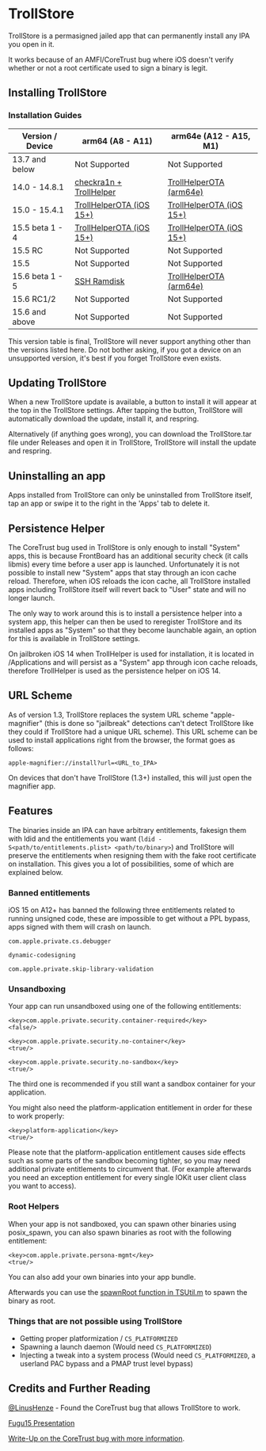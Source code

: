# TrollStore

TrollStore is a permasigned jailed app that can permanently install any IPA you open in it.

It works because of an AMFI/CoreTrust bug where iOS doesn't verify whether or not a root certificate used to sign a binary is legit.

## Installing TrollStore

### Installation Guides

| Version / Device | arm64 (A8 - A11) | arm64e (A12 - A15, M1) |
| --- | --- | --- |
| 13.7 and below | Not Supported | Not Supported |
| 14.0 - 14.8.1 | [checkra1n + TrollHelper](./install_trollhelper.md) | [TrollHelperOTA (arm64e)](./install_trollhelperota_arm64e.md) |
| 15.0 - 15.4.1 | [TrollHelperOTA (iOS 15+)](./install_trollhelperota_ios15.md) | [TrollHelperOTA (iOS 15+)](./install_trollhelperota_ios15.md) |
| 15.5 beta 1 - 4 | [TrollHelperOTA (iOS 15+)](./install_trollhelperota_ios15.md) | [TrollHelperOTA (iOS 15+)](./install_trollhelperota_ios15.md) |
| 15.5 RC | Not Supported | Not Supported |
| 15.5 | Not Supported | Not Supported |
| 15.6 beta 1 - 5 | [SSH Ramdisk](./install_sshrd.md) | [TrollHelperOTA (arm64e)](./install_trollhelperota_arm64e.md) |
| 15.6 RC1/2 | Not Supported | Not Supported |
| 15.6 and above | Not Supported | Not Supported |

This version table is final, TrollStore will never support anything other than the versions listed here. Do not bother asking, if you got a device on an unsupported version, it's best if you forget TrollStore even exists.

## Updating TrollStore

When a new TrollStore update is available, a button to install it will appear at the top in the TrollStore settings. After tapping the button, TrollStore will automatically download the update, install it, and respring.

Alternatively (if anything goes wrong), you can download the TrollStore.tar file under Releases and open it in TrollStore, TrollStore will install the update and respring.

## Uninstalling an app

Apps installed from TrollStore can only be uninstalled from TrollStore itself, tap an app or swipe it to the right in the 'Apps' tab to delete it.

## Persistence Helper

The CoreTrust bug used in TrollStore is only enough to install "System" apps, this is because FrontBoard has an additional security check (it calls libmis) every time before a user app is launched. Unfortunately it is not possible to install new "System" apps that stay through an icon cache reload. Therefore, when iOS reloads the icon cache, all TrollStore installed apps including TrollStore itself will revert back to "User" state and will no longer launch.

The only way to work around this is to install a persistence helper into a system app, this helper can then be used to reregister TrollStore and its installed apps as "System" so that they become launchable again, an option for this is available in TrollStore settings.

On jailbroken iOS 14 when TrollHelper is used for installation, it is located in /Applications and will persist as a "System" app through icon cache reloads, therefore TrollHelper is used as the persistence helper on iOS 14.

## URL Scheme

As of version 1.3, TrollStore replaces the system URL scheme "apple-magnifier" (this is done so "jailbreak" detections can't detect TrollStore like they could if TrollStore had a unique URL scheme). This URL scheme can be used to install applications right from the browser, the format goes as follows:

`apple-magnifier://install?url=<URL_to_IPA>`

On devices that don't have TrollStore (1.3+) installed, this will just open the magnifier app.

## Features

The binaries inside an IPA can have arbitrary entitlements, fakesign them with ldid and the entitlements you want (`ldid -S<path/to/entitlements.plist> <path/to/binary>`) and TrollStore will preserve the entitlements when resigning them with the fake root certificate on installation. This gives you a lot of possibilities, some of which are explained below.

### Banned entitlements

iOS 15 on A12+ has banned the following three entitlements related to running unsigned code, these are impossible to get without a PPL bypass, apps signed with them will crash on launch.

`com.apple.private.cs.debugger`

`dynamic-codesigning`

`com.apple.private.skip-library-validation`

### Unsandboxing

Your app can run unsandboxed using one of the following entitlements:

```
<key>com.apple.private.security.container-required</key>
<false/>
```

```
<key>com.apple.private.security.no-container</key>
<true/>
```

```
<key>com.apple.private.security.no-sandbox</key>
<true/>
```

The third one is recommended if you still want a sandbox container for your application.

You might also need the platform-application entitlement in order for these to work properly:

```
<key>platform-application</key>
<true/>
```

Please note that the platform-application entitlement causes side effects such as some parts of the sandbox becoming tighter, so you may need additional private entitlements to circumvent that. (For example afterwards you need an exception entitlement for every single IOKit user client class you want to access).

### Root Helpers

When your app is not sandboxed, you can spawn other binaries using posix_spawn, you can also spawn binaries as root with the following entitlement:

```
<key>com.apple.private.persona-mgmt</key>
<true/>
```

You can also add your own binaries into your app bundle.

Afterwards you can use the [spawnRoot function in TSUtil.m](./Shared/TSUtil.m#L74) to spawn the binary as root.

### Things that are not possible using TrollStore

- Getting proper platformization / `CS_PLATFORMIZED`
- Spawning a launch daemon (Would need `CS_PLATFORMIZED`)
- Injecting a tweak into a system process (Would need `CS_PLATFORMIZED`, a userland PAC bypass and a PMAP trust level bypass)

## Credits and Further Reading

[@LinusHenze](https://twitter.com/LinusHenze/) - Found the CoreTrust bug that allows TrollStore to work.

[Fugu15 Presentation](https://youtu.be/NIyKNjNNB5Q?t=3046)

[Write-Up on the CoreTrust bug with more information](https://worthdoingbadly.com/coretrust/).
